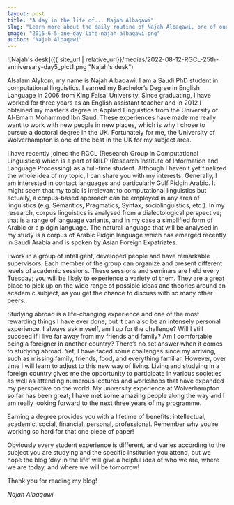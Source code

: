 ```yaml
---
layout: post
title: "A day in the life of... Najah Albaqawi"
slug: "Learn more about the daily routine of Najah Albaqawi, one of our students currently doing a PhD in Computational Linguistics at RGCL!"
image: "2015-6-5-one-day-life-najah-albaqawi.png"
author: "Najah Albaqawi"
---
```


![Najah's desk]({{ site_url | relative_url}}/medias/2022-08-12-RGCL-25th-anniversary-day5_pict1.png "Najah's desk")

Alsalam Alykom, my name is Najah Albaqawi. I am a Saudi PhD student in computational linguistics. I earned my Bachelor’s Degree in English Language in 2006 from King Faisal University. Since graduating, I have worked for three years as an English assistant teacher and in 2012 I obtained my master’s degree in Applied Linguistics from the University of Al-Emam Mohammed Ibn Saud. These experiences have made me really want to work with new people in new places, which is why I chose to pursue a doctoral degree in the UK. Fortunately for me, the University of Wolverhampton is one of the best in the UK for my subject area.

I have recently joined the RGCL (Research Group in Computational Linguistics) which is a part of RIILP (Research Institute of Information and Language Processing) as a full-time student. Although I haven’t yet finalized the whole idea of my topic, I can share you with my interests. Generally, I am interested in contact languages and particularly Gulf Pidgin Arabic. It might seem that my topic is irrelevant to computational linguistics but actually, a corpus-based approach can be employed in any area of linguistics (e.g. Semantics, Pragmatics, Syntax, sociolinguistics, etc.). In my research, corpus linguistics is analysed from a dialectological perspective; that is a range of language variants, and in my case a simplified form of Arabic or a pidgin language. The natural language that will be analysed in my study is a corpus of Arabic Pidgin language which has emerged recently in Saudi Arabia and is spoken by Asian Foreign Expatriates.

I work in a group of intelligent, developed people and have remarkable supervisors. Each member of the group can organize and present different levels of academic sessions. These sessions and seminars are held every Tuesday; you will be likely to experience a variety of them. They are a great place to pick up on the wide range of possible ideas and theories around an academic subject, as you get the chance to discuss with so many other peers.

Studying abroad is a life-changing experience and one of the most rewarding things I have ever done, but it can also be an intensely personal experience. I always ask myself, am I up for the challenge? Will I still succeed if I live far away from my friends and family? Am I comfortable being a foreigner in another country? There’s no set answer when it comes to studying abroad. Yet, I have faced some challenges since my arriving, such as missing family, friends, food, and everything familiar. However, over time I will learn to adjust to this new way of living. Living and studying in a foreign country gives me the opportunity to participate in various societies as well as attending numerous lectures and workshops that have expanded my perspective on the world. My university experience at Wolverhampton so far has been great; I have met some amazing people along the way and I am really looking forward to the next three years of my programme.

Earning a degree provides you with a lifetime of benefits: intellectual, academic, social, financial, personal, professional. Remember why you’re working so hard for that one piece of paper!

Obviously every student experience is different, and varies according to the subject you are studying and the specific institution you attend, but we hope the blog ‘day in the life’ will give a helpful idea of who we are, where we are today, and where we will be tomorrow!

Thank you for reading my blog!

*Najah Albaqawi*
